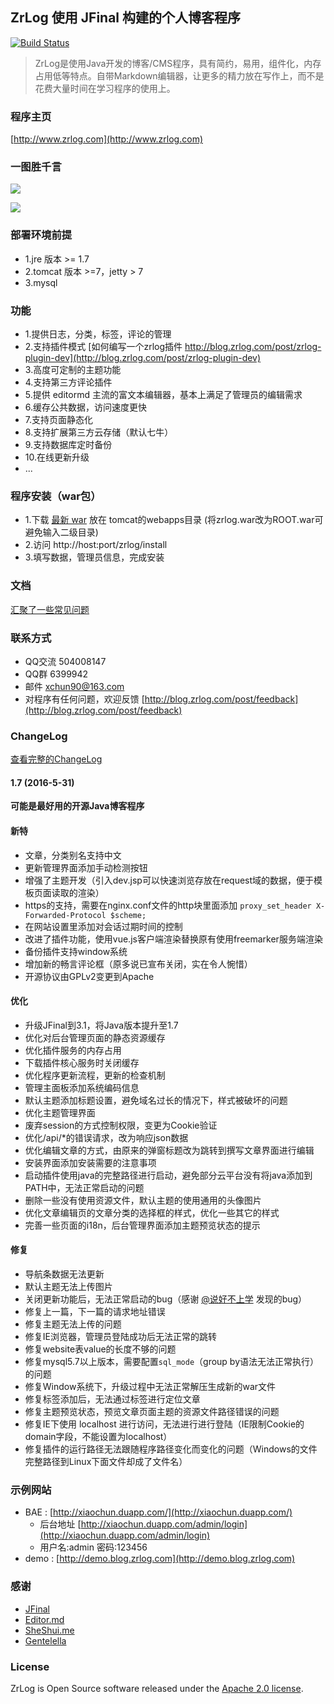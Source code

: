 ## ZrLog 使用 JFinal 构建的个人博客程序

[![Build Status](https://travis-ci.org/94fzb/zrlog.svg?branch=master)](https://travis-ci.org/94fzb/zrlog)

> ZrLog是使用Java开发的博客/CMS程序，具有简约，易用，组件化，内存占用低等特点。自带Markdown编辑器，让更多的精力放在写作上，而不是花费大量时间在学习程序的使用上。

### 程序主页

[http://www.zrlog.com](http://www.zrlog.com)

### 一图胜千言

![](http://static.blog.zrlog.com/attached/image/20170331/20170331202106_594.png)

![](http://static.blog.zrlog.com/attached/image/20170529/20170529193819_945.png)


### 部署环境前提
* 1.jre 版本 >= 1.7
* 2.tomcat 版本 >=7，jetty > 7
* 3.mysql

### 功能
* 1.提供日志，分类，标签，评论的管理
* 2.支持插件模式 [如何编写一个zrlog插件 http://blog.zrlog.com/post/zrlog-plugin-dev](http://blog.zrlog.com/post/zrlog-plugin-dev)
* 3.高度可定制的主题功能
* 4.支持第三方评论插件
* 5.提供 editormd 主流的富文本编辑器，基本上满足了管理员的编辑需求
* 6.缓存公共数据，访问速度更快
* 7.支持页面静态化
* 8.支持扩展第三方云存储（默认七牛）
* 9.支持数据库定时备份
* 10.在线更新升级
* ...

### 程序安装（war包）
* 1.下载 [最新 war](http://dl.zrlog.com/release/zrlog.war) 放在 tomcat的webapps目录 (将zrlog.war改为ROOT.war可避免输入二级目录)
* 2.访问 http://host:port/zrlog/install 
* 3.填写数据，管理员信息，完成安装

### 文档

[汇聚了一些常见问题](https://blog.zrlog.com/post/sort/doc)

### 联系方式
* QQ交流 504008147
* QQ群 6399942
* 邮件 xchun90@163.com
* 对程序有任何问题，欢迎反馈 [http://blog.zrlog.com/post/feedback](http://blog.zrlog.com/post/feedback)

### ChangeLog

[查看完整的ChangeLog](CHANGELOG.md)

#### 1.7 (2016-5-31)
**可能是最好用的开源Java博客程序**

#### 新特
* 文章，分类别名支持中文
* 更新管理界面添加手动检测按钮
* 增强了主题开发（引入dev.jsp可以快速浏览存放在request域的数据，便于模板页面读取的渲染）
* https的支持，需要在nginx.conf文件的http块里面添加 `proxy_set_header X-Forwarded-Protocol $scheme;`
* 在网站设置里添加对会话过期时间的控制
* 改进了插件功能，使用vue.js客户端渲染替换原有使用freemarker服务端渲染
* 备份插件支持window系统
* 增加新的畅言评论框（原多说已宣布关闭，实在令人惋惜）
* 开源协议由GPLv2变更到Apache

#### 优化
* 升级JFinal到3.1，将Java版本提升至1.7
* 优化对后台管理页面的静态资源缓存
* 优化插件服务的内存占用
* 下载插件核心服务时关闭缓存
* 优化程序更新流程，更新的检查机制
* 管理主面板添加系统编码信息
* 默认主题添加标题设置，避免域名过长的情况下，样式被破坏的问题
* 优化主题管理界面
* 废弃session的方式控制权限，变更为Cookie验证
* 优化/api/\*的错误请求，改为响应json数据
* 优化编辑文章的方式，由原来的弹窗标题改为跳转到撰写文章界面进行编辑
* 安装界面添加安装需要的注意事项
* 启动插件使用java的完整路径进行启动，避免部分云平台没有将java添加到PATH中，无法正常启动的问题
* 删除一些没有使用资源文件，默认主题的使用通用的头像图片
* 优化文章编辑页的文章分类的选择框的样式，优化一些其它的样式
* 完善一些页面的i18n，后台管理界面添加主题预览状态的提示

#### 修复
* 导航条数据无法更新
* 默认主题无法上传图片
* 关闭更新功能后，无法正常启动的bug（感谢 [@说好不上学](https://www.weekdragon.cn/) 发现的bug）
* 修复上一篇，下一篇的请求地址错误
* 修复主题无法上传的问题
* 修复IE浏览器，管理员登陆成功后无法正常的跳转
* 修复website表value的长度不够的问题
* 修复mysql5.7以上版本，需要配置`sql_mode`（group by语法无法正常执行）的问题
* 修复Window系统下，升级过程中无法正常解压生成新的war文件
* 修复标签添加后，无法通过标签进行定位文章
* 修复主题预览状态，预览文章页面主题的资源文件路径错误的问题
* 修复IE下使用 localhost 进行访问，无法进行进行登陆（IE限制Cookie的domain字段，不能设置为localhost）
* 修复插件的运行路径无法跟随程序路径变化而变化的问题（Windows的文件完整路径到Linux下面文件却成了文件名）

### 示例网站

* BAE : [http://xiaochun.duapp.com/](http://xiaochun.duapp.com/) 
    * 后台地址 [http://xiaochun.duapp.com/admin/login](http://xiaochun.duapp.com/admin/login) 
    * 用户名:admin 密码:123456
* demo : [http://demo.blog.zrlog.com](http://demo.blog.zrlog.com)

### 感谢

* [JFinal](http://jfinal.com)
* [Editor.md](https://pandao.github.io/editor.md/)
* [SheShui.me](http://sheshui.me)
* [Gentelella](https://github.com/puikinsh/gentelella)

### License

ZrLog is Open Source software released under the [Apache 2.0 license](http://www.apache.org/licenses/LICENSE-2.0.html).